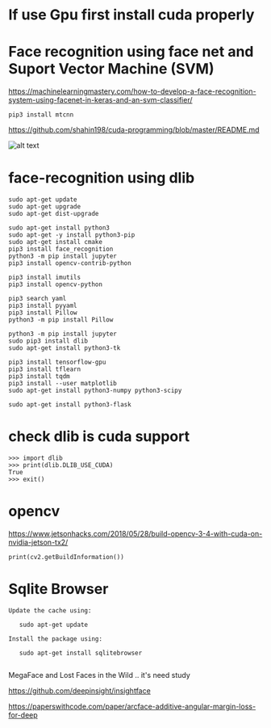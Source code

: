 # If use Gpu first install cuda properly

# Face recognition using face net and Suport Vector Machine (SVM)

https://machinelearningmastery.com/how-to-develop-a-face-recognition-system-using-facenet-in-keras-and-an-svm-classifier/

```
pip3 install mtcnn
```
https://github.com/shahin198/cuda-programming/blob/master/README.md

![alt text](https://github.com/shahin198/face-recognition/blob/master/Screenshot%20from%202018-08-01%2009-50-50.png)
# face-recognition using dlib
```
sudo apt-get update
sudo apt-get upgrade
sudo apt-get dist-upgrade

sudo apt-get install python3
sudo apt-get -y install python3-pip
sudo apt-get install cmake
pip3 install face_recognition
python3 -m pip install jupyter
pip3 install opencv-contrib-python

pip3 install imutils
pip3 install opencv-python 

pip3 search yaml
pip3 install pyyaml
pip3 install Pillow
python3 -m pip install Pillow

python3 -m pip install jupyter
sudo pip3 install dlib
sudo apt-get install python3-tk

pip3 install tensorflow-gpu
pip3 install tflearn
pip3 install tqdm
pip3 install --user matplotlib
sudo apt-get install python3-numpy python3-scipy

sudo apt-get install python3-flask
```
# check dlib is cuda support
```
>>> import dlib
>>> print(dlib.DLIB_USE_CUDA)
True
>>> exit()

```
# opencv
https://www.jetsonhacks.com/2018/05/28/build-opencv-3-4-with-cuda-on-nvidia-jetson-tx2/

```
print(cv2.getBuildInformation())
```
# Sqlite Browser
```
Update the cache using:

   sudo apt-get update

Install the package using:

   sudo apt-get install sqlitebrowser
   
```
MegaFace and Lost Faces in the Wild .. it's need study

https://github.com/deepinsight/insightface

https://paperswithcode.com/paper/arcface-additive-angular-margin-loss-for-deep

